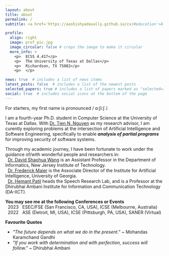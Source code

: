 ```yaml
---
layout: about
title: about
permalink: /
subtitle: <a href='https://aashishyadavally.github.io/cv/#education'>Affiliations</a>. <a href='https://aashishyadavally.github.io/cv/#research-interests'>Research</a>. <a href='https://aashishyadavally.github.io/cv/#academic-service'>Academic Service</a>. <a href='#'>Contacts</a>.

profile:
  align: right
  image: prof_pic.jpg
  image_circular: false # crops the image to make it circular
  more_info: >
    <p>  ECSS 4.417</p>
    <p>  The University of Texas at Dallas</p>
    <p>  Richardson, TX 75082</p>
    <p>  </p>

news: true  # includes a list of news items
latest_posts: false  # includes a list of the newest posts
selected_papers: true # includes a list of papers marked as "selected={true}"
social: true  # includes social icons at the bottom of the page
---
```



For starters, my first name is pronounced  /	ɑ:ʃi:ʃ /.

I am a fourth-year Ph.D. student in Computer Science at the University of Texas at Dallas. With [Dr. Tien N. Nguyen](https://personal.utdallas.edu/~tien.n.nguyen/research.html) as my research advisor, I am curently exploring problems at the intersection of Artificial Intelligence and Software Engineering, specifically to enable ***analysis of partial programs*** for improving security of software systems.

Through my academic journey, I have been fortunate to work under the guidance of/with wonderful people and researchers in: 
<br/> &nbsp; [Dr. David Shaohua Wang](https://davidshaohuawang.wordpress.com/) is an Assistant Professor in the Department of Informatics, New Jersey Institute of Technology.
<br/> &nbsp; [Dr. Frederick Maier](https://csci.franklin.uga.edu/directory/people/fred-maier) is the Associate Director of the Institute for Artificial Intelligence, University of Georgia.
<br/> &nbsp; [Dr. Hemant Patil](https://sites.google.com/site/hemantpatildaiict/) heads the Speech Research Lab, and is a Professor at the Dhirubhai Ambani Institute for Information and Communication Technology (DA-IICT).

**You may see me at the following Conferences or Events**
<br/> &nbsp; 2023 &nbsp; ESEC/FSE (San Francisco, CA, USA), ICSE (Melbourne, Australia)
<br/> &nbsp; 2022 &nbsp; ASE (Detroit, MI, USA), ICSE (Pittsburgh, PA, USA), SANER (Virtual)

**Favourite Quotes**
- *"The future depends on what we do in the present."* ~ Mohandas Karamchand Gandhi
- *"If you work with determination and with perfection, success will follow."* ~ Dhirubhai Ambani 
